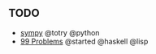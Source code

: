## TODO
 - [sympy](http://www.sympy.org/en/index.html) @totry @python
 - [99 Problems](https://www.haskell.org/haskellwiki/H-99:_Ninety-Nine_Haskell_Problems) @started @haskell @lisp
